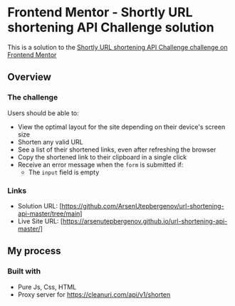 # Frontend Mentor - Shortly URL shortening API Challenge solution

This is a solution to the [Shortly URL shortening API Challenge challenge on Frontend Mentor](https://www.frontendmentor.io/challenges/url-shortening-api-landing-page-2ce3ob-G)

## Overview

### The challenge

Users should be able to:

- View the optimal layout for the site depending on their device's screen size
- Shorten any valid URL
- See a list of their shortened links, even after refreshing the browser
- Copy the shortened link to their clipboard in a single click
- Receive an error message when the `form` is submitted if:
  - The `input` field is empty

### Links

- Solution URL: [https://github.com/ArsenUtepbergenov/url-shortening-api-master/tree/main]
- Live Site URL: [https://arsenutepbergenov.github.io/url-shortening-api-master/]

## My process

### Built with

- Pure Js, Css, HTML
- Proxy server for https://cleanuri.com/api/v1/shorten
